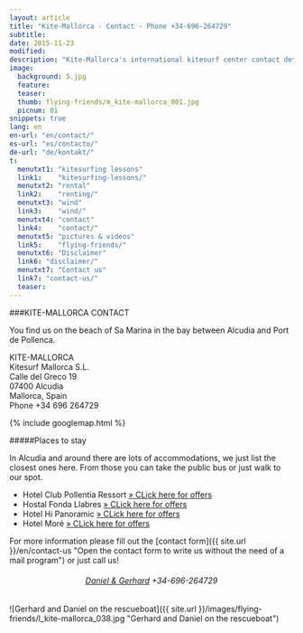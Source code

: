 ```yaml
---
layout: article
title: "Kite-Mallorca - Contact - Phone +34-696-264729"
subtitle: 
date: 2015-11-23
modified:
description: "Kite-Mallorca's international kitesurf center contact details and ubication on the island"
image:
  background: 5.jpg
  feature:
  teaser:
  thumb: flying-friends/m_kite-mallorca_001.jpg
  picnum: 01
snippets: true
lang: en
en-url: "en/contact/"
es-url: "es/contacto/"
de-url: "de/kontakt/"
t:
  menutxt1: "kitesurfing lessons"
  link1:    "kitesurfing-lessons/"
  menutxt2: "rental"
  link2:    "renting/"
  menutxt3: "wind"
  link3:    "wind/"
  menutxt4: "contact"
  link4:    "contact/"
  menutxt5: "pictures & videos"
  link5:    "flying-friends/"
  menutxt6: "Disclaimer"
  link6: "disclaimer/"
  menutxt7: "Contact us"
  link7: "contact-us/"
  teaser:
---
```


###KITE-MALLORCA CONTACT

You find us on the beach of Sa Marina in the bay between Alcudia and Port de Pollenca.

KITE-MALLORCA  
Kitesurf Mallorca S.L.  
Calle del Greco 19  
07400 Alcudia  
Mallorca, Spain  
Phone +34 696 264729

{% include googlemap.html %}

#####Places to stay

In Alcudia and around there are lots of accommodations, we just list the closest ones here.
From those you can take the public bus or just walk to our spot.

- Hotel Club Pollentia Ressort <a href="https://www.clubpollentia.com/?lang=en" rel="nofollow" title="www.clubpollentia.com">» CLick here for offers</a>
- Hostal Fonda Llabres <a href="http://www.fondallabres.com/e_alcudia.htm" rel="nofollow" title="www.fondallabres.com">» CLick here for offers</a>
- Hotel Hi Panoramic <a href="http://www.hihotels.net/en/hotels/7-smartline-panoramic" rel="nofollow" title="www.hihotels.net">» CLick here for offers</a>
- Hotel Moré <a href="http://www.hotelmore.com/en/hotel-more-alcudia" rel="nofollow" title="www.hotelmore.com">» CLick here for offers</a>

For more information please fill out the [contact form]({{ site.url }}/en/contact-us "Open the contact form to write us without the need of a mail program") or just call us!

<h6 style='text-align: center;'><a href="{{ site.url }}/en/contact-us" title="Open the contact form to write us without a mail program">Daniel & Gerhard</a> +34-696-264729</h6>

![Gerhard and Daniel on the rescueboat]({{ site.url }}/images/flying-friends/l_kite-mallorca_038.jpg "Gerhard and Daniel on the rescueboat")

